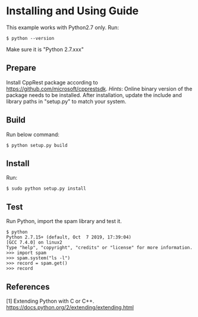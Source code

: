 # Installing and Using Guide
This example works with Python2.7 only. Run:
```
$ python --version
```
Make sure it is "Python 2.7.xxx"

## Prepare
Install CppRest package according to https://github.com/microsoft/cpprestsdk.
*Hints*: Online binary version of the package needs to be installed. After installation, update the include and library paths in "setup.py" to match your system. 

## Build
Run below command:
```
$ python setup.py build
```

## Install
Run:
```
$ sudo python setup.py install
```

## Test
Run Python, import the spam library and test it.
```
$ python
Python 2.7.15+ (default, Oct  7 2019, 17:39:04) 
[GCC 7.4.0] on linux2
Type "help", "copyright", "credits" or "license" for more information.
>>> import spam
>>> spam.system("ls -l")
>>> record = spam.get()
>>> record
```

## References
[1] Extending Python with C or C++. https://docs.python.org/2/extending/extending.html
